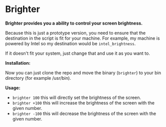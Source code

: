 # Brighter

**Brighter provides you a ability to control your screen brightness.**

Because this is just a prototype version, you need to ensure that the destination in the script is fit for your
machine. For example, my machine is powered by Intel so my destination would be `intel_brightness`.

If it doesn't fit your system, just change that and use it as you want to.

**Installation:**

 Now you can just clone the repo and move the binary (`brighter`) to your bin directory (for example /usr/bin).

**Usage:**

 - `brighter 100` this will directly set the brightness of the screen.
 - `brighter +100` this will increase the brightness of the screen with the given number.
-  `brighter -100` this will decrease the brightness of the screen with the given number.
  
